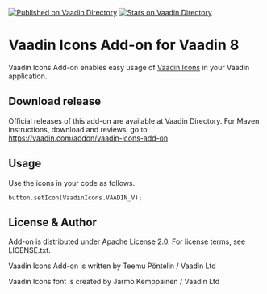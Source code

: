 [![Published on Vaadin  Directory](https://img.shields.io/badge/Vaadin%20Directory-published-00b4f0.svg)](https://vaadin.com/directory/component/vaadin-icons-add-on)
[![Stars on Vaadin Directory](https://img.shields.io/vaadin-directory/star/vaadin-icons-add-on.svg)](https://vaadin.com/directory/component/vaadin-icons-add-on)

# Vaadin Icons Add-on for Vaadin 8

Vaadin Icons Add-on enables easy usage of [Vaadin Icons](https://vaadin.com/font-icons) in your Vaadin application.

## Download release

Official releases of this add-on are available at Vaadin Directory. For Maven instructions, download and reviews, go to https://vaadin.com/addon/vaadin-icons-add-on

## Usage

Use the icons in your code as follows.
```
button.setIcon(VaadinIcons.VAADIN_V);
```

## License & Author

Add-on is distributed under Apache License 2.0. For license terms, see LICENSE.txt.

Vaadin Icons Add-on is written by Teemu Pöntelin / Vaadin Ltd

Vaadin Icons font is created by Jarmo Kemppainen / Vaadin Ltd

